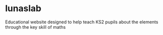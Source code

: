 # lunaslab
Educational website designed to help teach KS2 pupils about the elements through the key skill of maths
